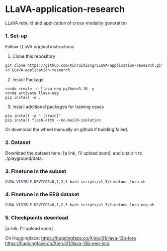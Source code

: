 # LLaVA-application-research
LLaVA rebuild and application of cross-modality generation

### 1. Set-up
Follow LLaVA original instructions

1. Clone this repository
```bash
git clone https://github.com/XinruiXiong/LLaVA-application-research.git
cd LLaVA-application-research
```
2. Install Package
```Shell
conda create -n llava-eeg python=3.10 -y
conda activate llava-eeg
pip install -e .
```

3. Install additional packages for training cases
```
pip install -e ".[train]"
pip install flash-attn --no-build-isolation
```
Or download the wheel manually on github if building failed.

### 2. Dataset
Download the dataset here: [a link, I'll upload soon], and unzip it to ./playground/data.


### 3. Finetune in the subset
```bash
CUDA_VISIBLE_DEVICES=0,1,2,3 bash scripts/v1_5/finetune_lora.sh 
```

### 4. Finetune in the EEG dataset
```bash
CUDA_VISIBLE_DEVICES=0,1,2,3 bash scripts/v1_5/finetune_lora_eeg.sh 
```

### 5. Checkpoints download
[a link, I'll upload soon]

On Huggingface:
https://huggingface.co/Xinrui01/llava-13b-lora
https://huggingface.co/Xinrui01/llava-13b-eeg-lora


